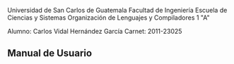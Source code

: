 Universidad de San Carlos de Guatemala
Facultad de Ingeniería
Escuela de Ciencias y Sistemas
Organización de Lenguajes y Compiladores 1 "A"

Alumno: Carlos Vidal Hernández García
Carnet: 2011-23025

Manual de Usuario
---
